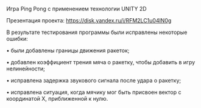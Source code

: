 Игра Ping Pong с применением технологии UNITY 2D

Презентация проекта: https://disk.yandex.ru/i/RFM2LC1u04lN0g

В результате тестирования программы были исправлены некоторые ошибки:

•	были добавлены границы движения ракеток;

•	добавлен коэффициент трения мяча о ракетку, чтобы добавить в игру нелинейности;

•	исправлена задержка звукового сигнала после удара о ракетку;

•	исправлена ситуация, когда мячику мог быть присвоен вектор с координатой X, приближенной к нулю.
